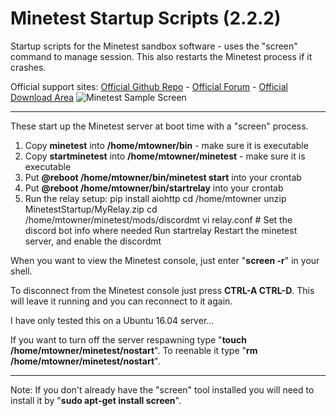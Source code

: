 # Minetest Startup Scripts (2.2.2)
Startup scripts for the Minetest sandbox software - uses the "screen" command to manage session. This also restarts the Minetest process if it crashes.

Official support sites: [Official Github Repo](https://github.com/fstltna/MinetestStartup) - [Official Forum](https://minecity.online/index.php/forum/startup-scripts)  - [Official Download Area](https://minecity.online/index.php/downloads/category/5-server-tools)
![Minetest Sample Screen](https://MineCity.online/minetest_demo.png) 

---
These start up the Minetest server at boot time with a "screen" process.

1. Copy **minetest** into **/home/mtowner/bin** - make sure it is executable
2. Copy **startminetest** into **/home/mtowner/minetest** - make sure it is executable
3. Put **@reboot /home/mtowner/bin/minetest start** into your crontab
4. Put **@reboot /home/mtowner/bin/startrelay** into your crontab
5. Run the relay setup:
	pip install aiohttp
	cd /home/mtowner
	unzip MinetestStartup/MyRelay.zip
	cd /home/mtowner/minetest/mods/discordmt
	vi relay.conf # Set the discord bot info where needed
	Run startrelay
	Restart the minetest server, and enable the discordmt
	
When you want to view the Minetest console, just enter "**screen -r**" in your shell.

To disconnect from the Minetest console just press **CTRL-A CTRL-D**. This will leave it running and you can reconnect to it again.

I have only tested this on a Ubuntu 16.04 server...

If you want to turn off the server respawning type "**touch /home/mtowner/minetest/nostart**". To reenable it type "**rm /home/mtowner/minetest/nostart**".

---
Note: If you don't already have the "screen" tool installed you will need to install it by "**sudo apt-get install screen**".
